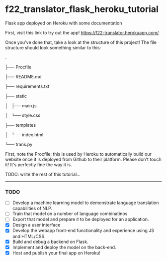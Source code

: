 # f22_translator_flask_heroku_tutorial
Flask app deployed on Heroku with some documentation


First, visit this link to try out the app! 
https://f22-translator.herokuapp.com/

Once you've done that, take a look at the structure of this project!
The file structure should look something similar to this:

.

├── Procfile

├── README.md

├── requirements.txt

├── static

│   ├── main.js

│   └── style.css

├── templates

│   └── index.html

└── trans.py


First, note the Procfile: this is used by Heroku to automatically build our website once it is deployed from Github to their platform. Please don't touch it! It's perfectly fine the way it is.

TODO: write the rest of this tutorial...

---

### TODO
- [ ] Develop a machine learning model to demonstrate language translation capabilities of NLP.
- [ ] Train that model on a number of language combinatinos
- [ ] Export that model and prepare it to be deployed for an application.
- [x] Design a user interface
- [x] Develop the webapp front-end functionality and experience using JS and HTML/CSS.
- [x] Build and debug a backend on Flask.
- [x] Implement and deploy the model on the back-end.
- [x] Host and publish your final app on Heroku!
